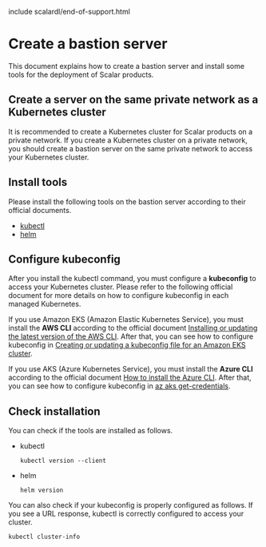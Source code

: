 include scalardl/end-of-support.html

# Create a bastion server

This document explains how to create a bastion server and install some tools for the deployment of Scalar products.

## Create a server on the same private network as a Kubernetes cluster

It is recommended to create a Kubernetes cluster for Scalar products on a private network. If you create a Kubernetes cluster on a private network, you should create a bastion server on the same private network to access your Kubernetes cluster.

## Install tools

Please install the following tools on the bastion server according to their official documents.

* [kubectl](https://kubernetes.io/docs/tasks/tools/#kubectl)
* [helm](https://helm.sh/docs/intro/install/)

## Configure kubeconfig

After you install the kubectl command, you must configure a **kubeconfig** to access your Kubernetes cluster. Please refer to the following official document for more details on how to configure kubeconfig in each managed Kubernetes.

If you use Amazon EKS (Amazon Elastic Kubernetes Service), you must install the **AWS CLI** according to the official document [Installing or updating the latest version of the AWS CLI](https://docs.aws.amazon.com/cli/latest/userguide/getting-started-install.html). After that, you can see how to configure kubeconfig in [Creating or updating a kubeconfig file for an Amazon EKS cluster](https://docs.aws.amazon.com/eks/latest/userguide/create-kubeconfig.html).

If you use AKS (Azure Kubernetes Service), you must install the **Azure CLI** according to the official document [How to install the Azure CLI](https://learn.microsoft.com/en-us/cli/azure/install-azure-cli). After that, you can see how to configure kubeconfig in [az aks get-credentials](https://learn.microsoft.com/en-us/cli/azure/aks?view=azure-cli-latest#az-aks-get-credentials).

## Check installation

You can check if the tools are installed as follows.

* kubectl

  ```console
  kubectl version --client
  ```

* helm

  ```console
  helm version
  ```

You can also check if your kubeconfig is properly configured as follows. If you see a URL response, kubectl is correctly configured to access your cluster.

```console
kubectl cluster-info
```
